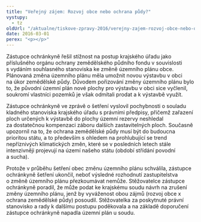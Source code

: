 ```yaml
---
title: "Veřejný zájem: Rozvoj obce nebo ochrana půdy?"
vystupy:
  - tz
oldUrl: "/aktualne/tiskove-zpravy-2016/verejny-zajem-rozvoj-obce-nebo-ochrana-pudy"
date: 2016-03-01
perex: "<p></p>"
---
```


<!-- imported from the old website -->

<p>Zástupce ochránkyně řešil stížnost na postup krajského úřadu jako příslušného orgánu ochrany zemědělského půdního fondu v souvislosti s vydáním souhlasného stanoviska ke změně územního plánu obce. Plánovaná změna územního plánu měla umožnit novou výstavbu v obci na úkor zemědělské půdy. Důvodem pořizování změny územního plánu bylo to, že původní územní plán nové plochy pro výstavbu v obci sice vyčlenil, soukromí vlastníci pozemků je však odmítali prodat a k výstavbě využít.</p> <p>Zástupce ochránkyně ve zprávě o šetření vyslovil pochybnosti o souladu kladného stanoviska krajského úřadu s právními předpisy, přičemž zařazení ploch určených k výstavbě do plochy územní rezervy neshledal za dostatečnou kompenzaci záboru dalších zastavitelných ploch. Současně upozornil na to, že ochrana zemědělské půdy musí být do budoucna prioritou státu, a to především s ohledem na prohlubující se trend nepříznivých klimatických změn, které se v posledních letech stále intenzivněji projevují na území našeho státu (období střídání povodní a sucha).</p><p> Protože v průběhu šetření obec změnu územního plánu schválila, zástupce ochránkyně šetření ukončil, neboť výsledné rozhodnutí zastupitelstva o změně územního plánu přezkoumávat nemůže. Stěžovatelce zástupce ochránkyně poradil, že může podat ke krajskému soudu návrh na zrušení změny územního plánu, jenž by vyváženost obou zájmů (rozvoj obce x ochrana zemědělské půdy) posoudil. Stěžovatelka za poskytnuté právní stanovisko a rady k dalšímu postupu poděkovala a na základě doporučení zástupce ochránkyně napadla územní plán u soudu.</p>

